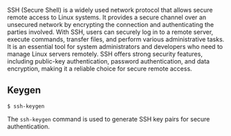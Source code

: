 SSH (Secure Shell) is a widely used network protocol that allows secure remote access to Linux systems. It provides a secure channel over an unsecured network by encrypting the connection and authenticating the parties involved. With SSH, users can securely log in to a remote server, execute commands, transfer files, and perform various administrative tasks. It is an essential tool for system administrators and developers who need to manage Linux servers remotely. SSH offers strong security features, including public-key authentication, password authentication, and data encryption, making it a reliable choice for secure remote access.

## Keygen
```
$ ssh-keygen
```
The `ssh-keygen` command is used to generate SSH key pairs for secure authentication.

